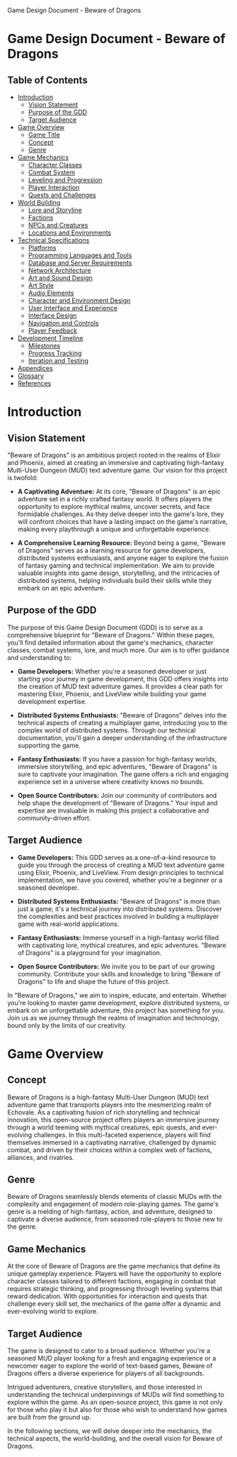 Game Design Document - Beware of Dragons

# Game Design Document - Beware of Dragons

## Table of Contents

- [Introduction](#introduction)
  - [Vision Statement](#vision-statement)
  - [Purpose of the GDD](#purpose-of-the-gdd)
  - [Target Audience](#target-audience)
- [Game Overview](#game-overview)
  - [Game Title](#game-title)
  - [Concept](#concept)
  - [Genre](#genre)
- [Game Mechanics](#game-mechanics)
  - [Character Classes](#character-classes)
  - [Combat System](#combat-system)
  - [Leveling and Progression](#leveling-and-progression)
  - [Player Interaction](#player-interaction)
  - [Quests and Challenges](#quests-and-challenges)
- [World Building](#world-building)
  - [Lore and Storyline](#lore-and-storyline)
  - [Factions](#factions)
  - [NPCs and Creatures](#npcs-and-creatures)
  - [Locations and Environments](#locations-and-environments)
- [Technical Specifications](#technical-specifications)
  - [Platforms](#platforms)
  - [Programming Languages and Tools](#programming-languages-and-tools)
  - [Database and Server Requirements](#database-and-server-requirements)
  - [Network Architecture](#network-architecture)
  - [Art and Sound Design](#art-and-sound-design)
  - [Art Style](#art-style)
  - [Audio Elements](#audio-elements)
  - [Character and Environment Design](#character-and-environment-design)
  - [User Interface and Experience](#user-interface-and-experience)
  - [Interface Design](#interface-design)
  - [Navigation and Controls](#navigation-and-controls)
  - [Player Feedback](#player-feedback)
- [Development Timeline](#development-timeline)
  - [Milestones](#milestones)
  - [Progress Tracking](#progress-tracking)
  - [Iteration and Testing](#iteration-and-testing)
- [Appendices](#appendices)
- [Glossary](#glossary)
- [References](#references)

# Introduction

## Vision Statement

"Beware of Dragons" is an ambitious project rooted in the realms of Elixir and Phoenix, aimed at creating an immersive and captivating high-fantasy Multi-User Dungeon (MUD) text adventure game. Our vision for this project is twofold:

- **A Captivating Adventure:** At its core, "Beware of Dragons" is an epic adventure set in a richly crafted fantasy world. It offers players the opportunity to explore mythical realms, uncover secrets, and face formidable challenges. As they delve deeper into the game's lore, they will confront choices that have a lasting impact on the game's narrative, making every playthrough a unique and unforgettable experience.

- **A Comprehensive Learning Resource:** Beyond being a game, "Beware of Dragons" serves as a learning resource for game developers, distributed systems enthusiasts, and anyone eager to explore the fusion of fantasy gaming and technical implementation. We aim to provide valuable insights into game design, storytelling, and the intricacies of distributed systems, helping individuals build their skills while they embark on an epic adventure.

## Purpose of the GDD

The purpose of this Game Design Document (GDD) is to serve as a comprehensive blueprint for "Beware of Dragons." Within these pages, you'll find detailed information about the game's mechanics, character classes, combat systems, lore, and much more. Our aim is to offer guidance and understanding to:

- **Game Developers:** Whether you're a seasoned developer or just starting your journey in game development, this GDD offers insights into the creation of MUD text adventure games. It provides a clear path for mastering Elixir, Phoenix, and LiveView while building your game development expertise.

- **Distributed Systems Enthusiasts:** "Beware of Dragons" delves into the technical aspects of creating a multiplayer game, introducing you to the complex world of distributed systems. Through our technical documentation, you'll gain a deeper understanding of the infrastructure supporting the game.

- **Fantasy Enthusiasts:** If you have a passion for high-fantasy worlds, immersive storytelling, and epic adventures, "Beware of Dragons" is sure to captivate your imagination. The game offers a rich and engaging experience set in a universe where creativity knows no bounds.

- **Open Source Contributors:** Join our community of contributors and help shape the development of "Beware of Dragons." Your input and expertise are invaluable in making this project a collaborative and community-driven effort.

## Target Audience

- **Game Developers:** This GDD serves as a one-of-a-kind resource to guide you through the process of creating a MUD text adventure game using Elixir, Phoenix, and LiveView. From design principles to technical implementation, we have you covered, whether you're a beginner or a seasoned developer.

- **Distributed Systems Enthusiasts:** "Beware of Dragons" is more than just a game; it's a technical journey into distributed systems. Discover the complexities and best practices involved in building a multiplayer game with real-world applications.

- **Fantasy Enthusiasts:** Immerse yourself in a high-fantasy world filled with captivating lore, mythical creatures, and epic adventures. "Beware of Dragons" is a playground for your imagination.

- **Open Source Contributors:** We invite you to be part of our growing community. Contribute your skills and knowledge to bring "Beware of Dragons" to life and shape the future of this project.

In "Beware of Dragons," we aim to inspire, educate, and entertain. Whether you're looking to master game development, explore distributed systems, or embark on an unforgettable adventure, this project has something for you. Join us as we journey through the realms of imagination and technology, bound only by the limits of our creativity.

# Game Overview

## Concept
Beware of Dragons is a high-fantasy Multi-User Dungeon (MUD) text adventure game that transports players into the mesmerizing realm of Echovale. As a captivating fusion of rich storytelling and technical innovation, this open-source project offers players an immersive journey through a world teeming with mythical creatures, epic quests, and ever-evolving challenges. In this multi-faceted experience, players will find themselves immersed in a captivating narrative, challenged by dynamic combat, and driven by their choices within a complex web of factions, alliances, and rivalries.

## Genre
Beware of Dragons seamlessly blends elements of classic MUDs with the complexity and engagement of modern role-playing games. The game's genre is a melding of high-fantasy, action, and adventure, designed to captivate a diverse audience, from seasoned role-players to those new to the genre. 

## Game Mechanics
At the core of Beware of Dragons are the game mechanics that define its unique gameplay experience. Players will have the opportunity to explore character classes tailored to different factions, engaging in combat that requires strategic thinking, and progressing through leveling systems that reward dedication. With opportunities for interaction and quests that challenge every skill set, the mechanics of the game offer a dynamic and ever-evolving world to explore.

## Target Audience
The game is designed to cater to a broad audience. Whether you're a seasoned MUD player looking for a fresh and engaging experience or a newcomer eager to explore the world of text-based games, Beware of Dragons offers a diverse experience for players of all backgrounds.

Intrigued adventurers, creative storytellers, and those interested in understanding the technical underpinnings of MUDs will find something to explore within the game. As an open-source project, this game is not only for those who play it but also for those who wish to understand how games are built from the ground up.

In the following sections, we will delve deeper into the mechanics, the technical aspects, the world-building, and the overall vision for Beware of Dragons.
